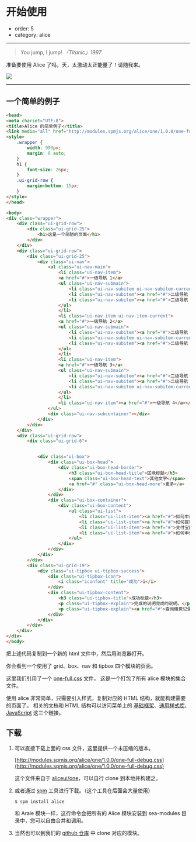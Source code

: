 # 开始使用

- order: 5
- category: alice

---

> You jump, I jump!   *「Titanic」1997*

准备要使用 Alice 了吗，天，太激动太正能量了！请随我来。

![](https://i.alipayobjects.com/e/201303/2P3fLYiHrA.jpg)

---

## 一个简单的例子

```html
<head>
<meta charset="UTF-8">
<title>Alice 的简单例子</title>
<link media="all" href="http://modules.spmjs.org/alice/one/1.0.0/one-full.css" rel="stylesheet">
<style>
    .wrapper {
        width: 990px;
        margin: 0 auto;
    }
    h1 {
        font-size: 26px;
    }
    .ui-grid-row {
        margin-bottom: 15px;
    }
</style>
</head>

<body>
<div class="wrapper">
    <div class="ui-grid-row">
        <div class="ui-grid-25">
            <h1>这是一个简陋的页面</h1>
        </div>
    </div>
    <div class="ui-grid-row">
        <div class="ui-grid-25">
            <div class="ui-nav">
                <ul class="ui-nav-main">
                    <li class="ui-nav-item">
                    <a href="#">一级导航 1</a>
                    <ul class="ui-nav-submain">
                        <li class="ui-nav-subitem ui-nav-subitem-current"><a href="#">二级导航 1-1</a></li>
                        <li class="ui-nav-subitem"><a href="#">二级导航 1-2</a></li>
                        <li class="ui-nav-subitem"><a href="#">二级导航 1-3</a></li>
                    </ul>
                    </li>
                    <li class="ui-nav-item ui-nav-item-current">
                    <a href="#">一级导航 2</a>
                    <ul class="ui-nav-submain">
                        <li class="ui-nav-subitem"><a href="#">二级导航 2-1</a></li>
                        <li class="ui-nav-subitem ui-nav-subitem-current"><a href="#">二级导航 2-2</a></li>
                        <li class="ui-nav-subitem"><a href="#">二级导航 2-3</a></li>
                    </ul>
                    </li>
                    <li class="ui-nav-item">
                    <a href="#">一级导航 3</a>
                    <ul class="ui-nav-submain">
                        <li class="ui-nav-subitem"><a href="#">二级导航 3-1</a></li>
                        <li class="ui-nav-subitem"><a href="#">二级导航 3-2</a></li>
                        <li class="ui-nav-subitem ui-nav-subitem-current"><a href="#">二级导航 3-3</a></li>
                    </ul>
                    </li>
                    <li class="ui-nav-item"><a href="#">一级导航 4</a></li>
                </ul>
                <div class="ui-nav-subcontainer"></div>
            </div>
        </div>
    </div>
    <div class="ui-grid-row">
        <div class="ui-grid-6">


            <div class="ui-box">
                <div class="ui-box-head">
                    <div class="ui-box-head-border">
                        <h3 class="ui-box-head-title">区块标题</h3>
                        <span class="ui-box-head-text">其他文字</span>
                        <a href="#" class="ui-box-head-more">更多</a>
                    </div>
                </div>
                <div class="ui-box-container">
                    <div class="ui-box-content">
                        <ul class="ui-list">
                            <li class="ui-list-item"><a href="#">如何申请认证？</a></li>
                            <li class="ui-list-item"><a href="#">如何提现？</a></li>
                            <li class="ui-list-item"><a href="#">支付宝数字证书有什么作用？</a></li>
                            <li class="ui-list-item"><a href="#">如何申请认证？</a></li>
                        </ul>
                    </div>
                </div>
            </div>
        </div>
        <div class="ui-grid-19">
            <div class="ui-tipbox ui-tipbox-success">
                <div class="ui-tipbox-icon">
                    <i class="iconfont" title="成功">ï</i>
                </div>
                <div class="ui-tipbox-content">
                    <h3 class="ui-tipbox-title">成功标题</h3>
                    <p class="ui-tipbox-explain">完成的说明完成的说明。</p>
                    <p class="ui-tipbox-explain"><a href="#">查询缴费记录</a> | <a href="#">我的支付宝</a></p>
                </div>
            </div>
        </div>
    </div>
</div>
</body>
```

把上述代码复制到一个新的 html 文件中，然后用浏览器打开。

你会看到一个使用了 grid、box、nav 和 tipbox 四个模块的页面。

这里我们引用了一个 [one-full.css](http://modules.spmjs.org/alice/one/1.0.0/one-full.css) 文件，
这是一个打包了所有 alice 模块的集合文件。

使用 alice 非常简单，只需要引入样式，复制对应的 HTML 结构，就能构建需要的页面了。
相关的文档和 HTML 结构可以访问菜单上的 [基础框架](/docs/framework.html)、[通用样式库](/docs/widget.html)、[JavaScript](/docs/javascript.html) 这三个链接。


## 下载

1. 可以直接下载上面的 css 文件，这里提供一个未压缩的版本。

    [http://modules.spmjs.org/alice/one/1.0.0/one-full-debug.css](http://modules.spmjs.org/alice/one/1.0.0/one-full-debug.css)

    这个文件来自于 [aliceui/one](https://github.com/aliceui/one)，可以自行 clone 到本地并构建之。

2. 或者通过 [spm](https://github.com/spmjs/spm2/) 工具进行下载。（这个工具在后面会大量使用）

    ```
    $ spm install alice
    ```

    和 Arale 模块一样，这行命令会把所有的 Alice 模块安装到 sea-modules 目录中，您可以自由合并和调用。

3. 当然也可以到我们的 [github 仓库](https://github.com/aliceui/) 中 clone 对应的模块。
